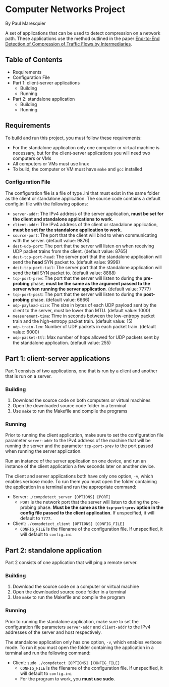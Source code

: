 # Computer Networks Project

By Paul Maresquier

A set of applications that can be used to detect compression on a network path.
These applications use the method outlined in the paper [End-to-End Detection of
Compression of Traffic Flows by Intermediaries](https://www.cs.usfca.edu/vahab/resources/compression_detection.pdf).


## Table of Contents

- Requirements
- Configuration File
- Part 1: client-server applications
	- Building
	- Running
- Part 2: standalone application
	- Building
 	- Running


## Requirements

To build and run this project, you must follow these requirements:

- For the standalone application only one computer or virtual machine is
	necessary, but for the client-server applications you will need two
	computers or VMs
- All computers or VMs must use linux
- To build, the computer or VM must have `make` and `gcc` installed


### Configuration File

The configuration file is a file of type .ini that must exist in the same folder
as the client or standalone application. The source code contains a default
config.ini file with the following options:

- `server-addr`: The IPv4 address of the server application, **must be set for
	the client and standalone applications to work**.
- `client-addr`: The IPv4 address of the client or standalone application,
	**must be set for the standalone application to work**.
- `source-port`: The port that the client will bind to when communicating with
	the server. (default value: 9876)
- `dest-udp-port`: The port that the server will listen on when receiving UDP
	packet trains from the client. (default value: 8765)
- `dest-tcp-port-head`: The server port that the standalone application will
	send the **head** SYN packet to. (default value: 9999)
- `dest-tcp-port-tail`: The server port that the standalone application will
	send the **tail** SYN packet to. (default value: 8888)
- `tcp-port-prev`: The port that the server will listen to during the
	**pre-probing** phase, **must be the same as the argument passed to the
	server when running the server application**. (default value: 7777)
- `tcp-port-post`: The port that the server will listen to during the
	**post-probing** phase. (default value: 6666)
- `udp-payload-size`: The size in bytes of each UDP payload sent by the client
	to the server, must be lower than MTU. (default value: 1000)
- `measurement-time`: Time in seconds between the low-entropy packet train and
	the high-entropy packet train. (default value: 15)
- `udp-train-len`: Number of UDP packets in each packet train. (default value:
	6000)
- `udp-packet-ttl`: Max number of hops allowed for UDP packets sent by the
	standalone application. (default value: 255)


## Part 1: client-server applications

Part 1 consists of two applications, one that is run by a client and another
that is run on a server.


### Building

1. Download the source code on both computers or virtual machines
1. Open the downloaded source code folder in a terminal
1. Use `make` to run the Makefile and compile the programs


### Running

Prior to running the client application, make sure to set the configuration file
parameter `server-addr` to the IPv4 address of the machine that will be running
the server and the parameter `tcp-port-prev` to the port passed when running
the server application.

Run an instance of the server application on one device, and run an instance of
the client application a few seconds later on another device.

The client and server applications both have only one option, `-v`, which
enables verbose mode. To run them you must open the folder containing the
application in a terminal and run the appropriate command:

- Server: `./compdetect_server [OPTIONS] [PORT]`
	- `PORT` is the network port that the server will listen to during the
		pre-probing phase. **Must be the same as the `tcp-port-prev` option in
		the config file passed to the client application**. If unspecified, it
		will default to `7777`.
- Client: `./compdetect_client [OPTIONS] [CONFIG_FILE]`
	- `CONFIG_FILE` is the filename of the configuration file. If unspecified,
		it will default to `config.ini`


## Part 2: standalone application

Part 2 consists of one application that will ping a remote server.


### Building

1. Download the source code on a computer or virtual machine
1. Open the downloaded source code folder in a terminal
1. Use `make` to run the Makefile and compile the program


### Running

Prior to running the standalone application, make sure to set the configuration file
parameters `server-addr` and `client-addr` to the IPv4 addresses of the server and
host respectively.

The atandalone application only has one option, `-v`, which enables verbose mode.
To run it you must open the folder containing the application in a terminal and 
run the following command:

- Client: `sudo ./compdetect [OPTIONS] [CONFIG_FILE]`
	- `CONFIG_FILE` is the filename of the configuration file. If unspecified,
		it will default to `config.ini`
	- For the program to work, you **must use sudo**.

